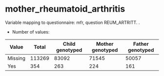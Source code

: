 # mother_rheumatoid_arthritis
Variable mapping to questionnaire: mfr, question REUM_ARTRITT.
.
- Number of values:

| Value | Total | Child genotyped | Mother genotyped | Father genotyped |
| ----- | ----- | --------------- | ---------------- | ---------------- |
| Missing | 113269 | 83092 | 71545 | 50057 |
| Yes | 354 | 263 | 224 |161 |




